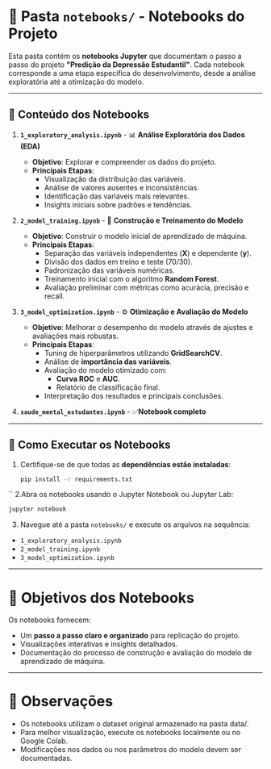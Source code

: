 # 📒 Pasta `notebooks/` - Notebooks do Projeto

Esta pasta contém os **notebooks Jupyter** que documentam o passo a passo do projeto **"Predição da Depressão Estudantil"**. Cada notebook corresponde a uma etapa específica do desenvolvimento, desde a análise exploratória até a otimização do modelo.

---

## 📂 **Conteúdo dos Notebooks**

1. **`1_exploratory_analysis.ipynb`** - 📊 **Análise Exploratória dos Dados (EDA)**  
   - **Objetivo**: Explorar e compreender os dados do projeto.  
   - **Principais Etapas**:
      - Visualização da distribuição das variáveis.
      - Análise de valores ausentes e inconsistências.
      - Identificação das variáveis mais relevantes.
      - Insights iniciais sobre padrões e tendências.

2. **`2_model_training.ipynb`** - 🤖 **Construção e Treinamento do Modelo**  
   - **Objetivo**: Construir o modelo inicial de aprendizado de máquina.  
   - **Principais Etapas**:
      - Separação das variáveis independentes (**X**) e dependente (**y**).
      - Divisão dos dados em treino e teste (70/30).
      - Padronização das variáveis numéricas.
      - Treinamento inicial com o algoritmo **Random Forest**.
      - Avaliação preliminar com métricas como acurácia, precisão e recall.

3. **`3_model_optimization.ipynb`** - ⚙️ **Otimização e Avaliação do Modelo**  
   - **Objetivo**: Melhorar o desempenho do modelo através de ajustes e avaliações mais robustas.  
   - **Principais Etapas**:
      - Tuning de hiperparâmetros utilizando **GridSearchCV**.
      - Análise de **importância das variáveis**.
      - Avaliação do modelo otimizado com:
         - **Curva ROC** e **AUC**.
         - Relatório de classificação final.
      - Interpretação dos resultados e principais conclusões.

4. **`saude_mental_estudantes.ipynb`** - ✅​ **Notebook completo**

---

## 🚀 **Como Executar os Notebooks**

1. Certifique-se de que todas as **dependências estão instaladas**:
   ```bash
   pip install -r requirements.txt
  ``
2.Abra os notebooks usando o Jupyter Notebook ou Jupyter Lab:
   ```bash
jupyter notebook
  ````
3. Navegue até a pasta ```notebooks/``` e execute os arquivos na sequência:
- ```1_exploratory_analysis.ipynb```
- ```2_model_training.ipynb```
- ```3_model_optimization.ipynb```

---

# 🧩 Objetivos dos Notebooks
Os notebooks fornecem:
- Um **passo a passo claro e organizado** para replicação do projeto.
- Visualizações interativas e insights detalhados.
- Documentação do processo de construção e avaliação do modelo de aprendizado de máquina.

---

# 📌 Observações
- Os notebooks utilizam o dataset original armazenado na pasta data/.
- Para melhor visualização, execute os notebooks localmente ou no Google Colab.
- Modificações nos dados ou nos parâmetros do modelo devem ser documentadas.
